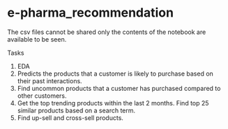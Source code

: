 # e-pharma_recommendation

The csv files cannot be shared only the contents of the notebook are available to be seen.

Tasks
1. EDA
2. Predicts the products that a customer is likely to purchase based on their past interactions.
3. Find uncommon products that a customer has purchased compared to other customers.
4. Get the top trending products within the last 2 months. Find top 25 similar products based on a search term.
5. Find up-sell and cross-sell products. 
